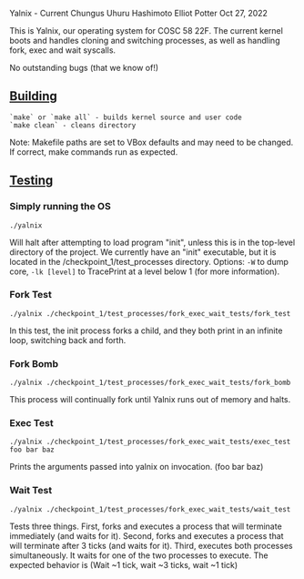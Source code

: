 Yalnix - Current Chungus
Uhuru Hashimoto
Elliot Potter
Oct 27, 2022

This is Yalnix, our operating system for COSC 58 22F. The current kernel boots and handles cloning and switching processes,
as well as handling fork, exec and wait syscalls.

No outstanding bugs (that we know of!)

## <ins> Building </ins>

    `make` or `make all` - builds kernel source and user code
    `make clean` - cleans directory

Note: Makefile paths are set to VBox defaults and may need to be changed. If correct, make commands run as expected.

## <ins> Testing </ins>

### Simply running the OS
```
./yalnix
```
Will halt after attempting to load program "init", unless this is in the top-level directory of the project.
We currently have an "init" executable, but it is located in the /checkpoint_1/test_processes directory.
Options: `-W` to dump core, `-lk [level]` to TracePrint at a level below 1 (for more information).

### Fork Test
```
./yalnix ./checkpoint_1/test_processes/fork_exec_wait_tests/fork_test
```
In this test, the init process forks a child, and they both print in an infinite loop, switching back and forth.

### Fork Bomb
```
./yalnix ./checkpoint_1/test_processes/fork_exec_wait_tests/fork_bomb
```
This process will continually fork until Yalnix runs out of memory and halts.

### Exec Test
```
./yalnix ./checkpoint_1/test_processes/fork_exec_wait_tests/exec_test foo bar baz
```
Prints the arguments passed into yalnix on invocation. (foo bar baz)

### Wait Test
```
./yalnix ./checkpoint_1/test_processes/fork_exec_wait_tests/wait_test
```
Tests three things. First, forks and executes a process that will terminate immediately (and waits for it). Second, forks
and executes a process that will terminate after 3 ticks (and waits for it). Third, executes both processes simultaneously.
It waits for one of the two processes to execute.
The expected behavior is (Wait ~1 tick, wait ~3 ticks, wait ~1 tick)
